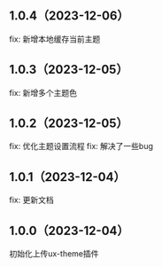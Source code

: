 ## 1.0.4（2023-12-06）
fix: 新增本地缓存当前主题
## 1.0.3（2023-12-05）
fix: 新增多个主题色
## 1.0.2（2023-12-05）
fix: 优化主题设置流程
fix: 解决了一些bug
## 1.0.1（2023-12-04）
fix: 更新文档
## 1.0.0（2023-12-04）
初始化上传ux-theme插件
